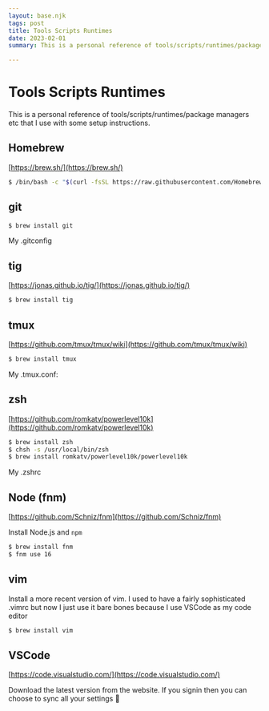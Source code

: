 ```yaml
---
layout: base.njk
tags: post
title: Tools Scripts Runtimes
date: 2023-02-01
summary: This is a personal reference of tools/scripts/runtimes/package managers etc that I use with some setup instructions.

---
```


# Tools Scripts Runtimes

This is a personal reference of tools/scripts/runtimes/package managers etc that I use with some setup instructions.

## Homebrew

[https://brew.sh/](https://brew.sh/)

```bash
$ /bin/bash -c "$(curl -fsSL https://raw.githubusercontent.com/Homebrew/install/HEAD/install.sh)"
```

## git

```bash
$ brew install git
```

My .gitconfig

<script src="https://gist.github.com/davidnormo/52eb8a325706959f63fd2be0bba390e5.js"></script>

## tig

[https://jonas.github.io/tig/](https://jonas.github.io/tig/)

```bash
$ brew install tig
```

## tmux

[https://github.com/tmux/tmux/wiki](https://github.com/tmux/tmux/wiki)

```bash
$ brew install tmux
```

My .tmux.conf:

<script src="https://gist.github.com/davidnormo/a361d38eac62707941e7098eb98587f5.js"></script>

## zsh

[https://github.com/romkatv/powerlevel10k](https://github.com/romkatv/powerlevel10k)

```bash
$ brew install zsh
$ chsh -s /usr/local/bin/zsh
$ brew install romkatv/powerlevel10k/powerlevel10k
```

My .zshrc

<script src="https://gist.github.com/davidnormo/db7c74a5a4400732ab2c45bf2528a7bb.js"></script>

## Node (fnm)

[https://github.com/Schniz/fnm](https://github.com/Schniz/fnm)

Install Node.js and `npm`

```bash
$ brew install fnm
$ fnm use 16
```

## vim

Install a more recent version of vim. I used to have a fairly sophisticated .vimrc but now I just use it bare bones because I use VSCode as my code editor

```bash
$ brew install vim
```

## VSCode

[https://code.visualstudio.com/](https://code.visualstudio.com/)

Download the latest version from the website. If you signin then you can choose to sync all your settings 🎉
